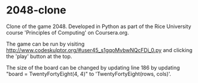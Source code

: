 # 2048-clone
Clone of the game 2048. Developed in Python as part of the Rice University course 'Principles of Computing' on Coursera.org.

The game can be run by visiting http://www.codeskulptor.org/#user45_s1gqoMvbwNQcFDj_0.py and clicking the 'play' button at the top.

The size of the board can be changed by updating line 186 by updating "board = TwentyFortyEight(4, 4)" to 'TwentyFortyEight(rows, cols)'. 
